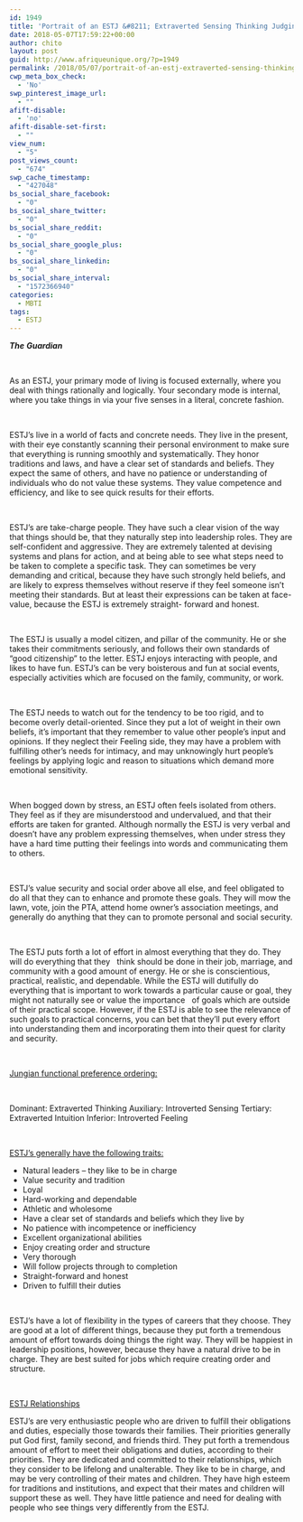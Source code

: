 ```yaml
---
id: 1949
title: 'Portrait of an ESTJ &#8211; Extraverted Sensing Thinking Judging (Extraverted Thinking with Introverted Sensing)'
date: 2018-05-07T17:59:22+00:00
author: chito
layout: post
guid: http://www.afriqueunique.org/?p=1949
permalink: /2018/05/07/portrait-of-an-estj-extraverted-sensing-thinking-judging-extraverted-thinking-with-introverted-sensing/
cwp_meta_box_check:
  - 'No'
swp_pinterest_image_url:
  - ""
afift-disable:
  - 'no'
afift-disable-set-first:
  - ""
view_num:
  - "5"
post_views_count:
  - "674"
swp_cache_timestamp:
  - "427048"
bs_social_share_facebook:
  - "0"
bs_social_share_twitter:
  - "0"
bs_social_share_reddit:
  - "0"
bs_social_share_google_plus:
  - "0"
bs_social_share_linkedin:
  - "0"
bs_social_share_interval:
  - "1572366940"
categories:
  - MBTI
tags:
  - ESTJ
---
```

**_The_** **_Guardian_**

**_&nbsp;_**

As an ESTJ, your primary mode of living is focused externally, where you deal with things rationally and logically. Your secondary mode is internal, where you take things in via your five senses in a literal, concrete fashion.

&nbsp;

ESTJ&#8217;s live in a world of facts and concrete needs. They live in the present, with their eye constantly scanning their personal environment to make sure that everything is running smoothly and systematically. They honor traditions and laws, and have a clear set of standards and beliefs. They expect the same of others, and have no patience or understanding of individuals who do not value these systems. They value competence and efficiency, and like to see quick results for their efforts.

&nbsp;

ESTJ’s are take-charge people. They have such a clear vision of the way that things should be, that they naturally step into leadership roles. They are self-confident and aggressive. They are extremely talented at devising systems and plans for action, and at being able to see what steps need to be taken to complete a specific task. They can sometimes be very demanding and critical, because they have such strongly held beliefs, and are likely to express themselves without reserve if they feel someone isn&#8217;t meeting their standards. But at least their expressions can be taken at face-value, because the ESTJ is extremely straight- forward and honest.

&nbsp;

The ESTJ is usually a model citizen, and pillar of the community. He or she takes their commitments seriously, and follows their own standards of &#8220;good citizenship&#8221; to the letter. ESTJ enjoys interacting with people, and likes to have fun. ESTJ’s can be very boisterous and fun at social events, especially activities which are focused on the family, community, or work.

&nbsp;

The ESTJ needs to watch out for the tendency to be too rigid, and to become overly detail-oriented. Since they put a lot of weight in their own beliefs, it&#8217;s important that they remember to value other people&#8217;s input and opinions. If they neglect their Feeling side, they may have a problem with fulfilling other&#8217;s needs for intimacy, and may unknowingly hurt people&#8217;s feelings by applying logic and reason to situations which demand more emotional sensitivity.

&nbsp;

When bogged down by stress, an ESTJ often feels isolated from others. They feel as if they are misunderstood and undervalued, and that their efforts are taken for granted. Although normally the ESTJ is very verbal and doesn&#8217;t have any problem expressing themselves, when under stress they have a hard time putting their feelings into words and communicating them to others.

&nbsp;

ESTJ’s value security and social order above all else, and feel obligated to do all that they can to enhance and promote these goals. They will mow the lawn, vote, join the PTA, attend home owner’s association meetings, and generally do anything that they can to promote personal and social security.

&nbsp;

The ESTJ puts forth a lot of effort in almost everything that they do. They will do everything that they &nbsp;&nbsp;think should be done in their job, marriage, and community with a good amount of energy. He or she is conscientious, practical, realistic, and dependable. While the ESTJ will dutifully do everything that is important to work towards a particular cause or goal, they might not naturally see or value the importance &nbsp;&nbsp;of goals which are outside of their practical scope. However, if the ESTJ is able to see the relevance of such goals to practical concerns, you can bet that they&#8217;ll put every effort into understanding them and incorporating them into their quest for clarity and security.

&nbsp;

<u>Jungian functional preference ordering:</u>

&nbsp;

Dominant: Extraverted Thinking Auxiliary: Introverted Sensing Tertiary: Extraverted Intuition Inferior: Introverted Feeling

&nbsp;

<u>ESTJ’s generally have the following traits:</u>

  * Natural leaders &#8211; they like to be in charge
  * Value security and tradition
  * Loyal
  * Hard-working and dependable
  * Athletic and wholesome
  * Have a clear set of standards and beliefs which they live by
  * No patience with incompetence or inefficiency
  * Excellent organizational abilities
  * Enjoy creating order and structure
  * Very thorough
  * Will follow projects through to completion
  * Straight-forward and honest
  * Driven to fulfill their duties

&nbsp;

ESTJ’s have a lot of flexibility in the types of careers that they choose. They are good at a lot of different things, because they put forth a tremendous amount of effort towards doing things the right way. They will be happiest in leadership positions, however, because they have a natural drive to be in charge. They are best suited for jobs which require creating order and structure.

&nbsp;

<u>ESTJ Relationships</u>

ESTJ’s are very enthusiastic people who are driven to fulfill their obligations and duties, especially those towards their families. Their priorities generally put God first, family second, and friends third. They put forth a tremendous amount of effort to meet their obligations and duties, according to their priorities. They are dedicated and committed to their relationships, which they consider to be lifelong and unalterable. They like to be in charge, and may be very controlling of their mates and children. They have high esteem for traditions and institutions, and expect that their mates and children will support these as well. They have little patience and need for dealing with people who see things very differently from the ESTJ.